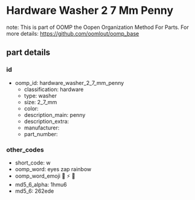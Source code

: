 # Hardware Washer 2 7 Mm Penny  

note: This is part of OOMP the Oopen Organization Method For Parts. For more details: https://github.com/oomlout/oomp_base

##  part details





### id
* oomp_id: hardware_washer_2_7_mm_penny
  * classification: hardware
  * type: washer
  * size: 2_7_mm
  * color: 
  * description_main: penny
  * description_extra: 
  * manufacturer: 
  * part_number: 

### other_codes
* short_code: w
* oomp_word: eyes zap rainbow
* oomp_word_emoji :eyes: :zap: :rainbow:
* md5_6_alpha: 1hmu6
* md5_6: 262ede